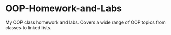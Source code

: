 # OOP-Homework-and-Labs
My OOP class homework and labs. Covers a wide range of OOP topics from classes to linked lists.
